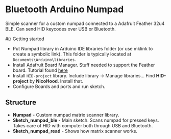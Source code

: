 # Bluetooth Arduino Numpad
Simple scanner for a custom numpad connected to a Adafruit Feather 32u4 BLE.
Can send HID keycodes over USB or Bluetooth.

#¤ Getting started
* Put Numpad library in Arduino IDE libraries folder (or use mklink to create a symbolic link). This folder is typically located at `Documents\Arduino\libraries`.
* Install Adafruit Board Manager. Stuff needed to support the Feather board. Tutorial found [here](https://learn.adafruit.com/adafruit-feather-32u4-bluefruit-le/setup)
* Install `HID-project` library. Include library -> Manage libraries... Find **HID-project** by **NicoHood**. Install that.
* Configure Boards and ports and run sketch.

## Structure
* **Numpad** - Custom numpad matrix scanner library.
* **Sketch_numpad_ble** - Main sketch. Scans numpad for pressed keys. Takes care of HID with computer both through USB and Bluetooth.
* **Sketch_numpad_read** - Shows how matrix scanner works.
